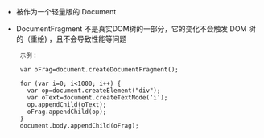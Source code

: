 - 被作为一个轻量版的 Document
-  DocumentFragment 不是真实DOM树的一部分，它的变化不会触发 DOM 树的（重绘) ，且不会导致性能等问题

        示例：

        var oFrag=document.createDocumentFragment();

        for (var i=0; i<1000; i++) {
          var op=document.createElement("div");
          var oText=document.createTextNode(‘i’);
          op.appendChild(oText);
          oFrag.appendChild(op);
        }
        document.body.appendChild(oFrag);